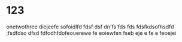 # 123
onetwothree
diejeefe sofoidlfd 
fdsf dsf dn'fs'fds fds
fdsfkdsofhsdfd ;fsdfdso
dfsd fdfodhfdofeouerewe
fe eoiewfen fseb eje e fe
e feoejei
